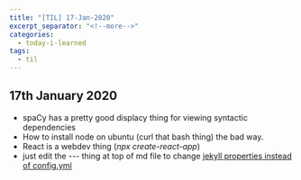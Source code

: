 ```yaml
---
title: "[TIL] 17-Jan-2020"
excerpt_separator: "<!--more-->"
categories:
  - today-i-learned
tags:
  - til 
---
```



## 17th January 2020
- spaCy has a pretty good displacy thing for viewing syntactic dependencies
- How to install node on ubuntu (curl that bash thing) the bad way.
- React is a webdev thing (_npx create-react-app_)
- just edit the --- thing at top of md file to change [jekyll properties instead of config.yml](https://jekyllrb.com/docs/configuration/front-matter-defaults/)

